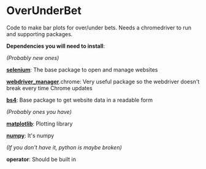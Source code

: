 # OverUnderBet

Code to make bar plots for over/under bets. Needs a chromedriver to run and supporting packages.

**Dependencies you will need to install**:

_(Probably new ones)_

[**selenium**](https://selenium-python.readthedocs.io/installation.html): The base package to open and manage websites

[**webdriver_manager**](https://pypi.org/project/webdriver-manager/).chrome: Very useful package so the webdriver doesn't break every time Chrome updates

[**bs4**](https://pypi.org/project/bs4/): Base package to get website data in a readable form

_(Probably ones you have)_

[**matplotlib**](https://matplotlib.org/stable/users/installing/index.html): Plotting library

[**numpy**](https://numpy.org/install/): It's numpy

_(If you don't have it, python is maybe broken)_

**operator**: Should be built in
